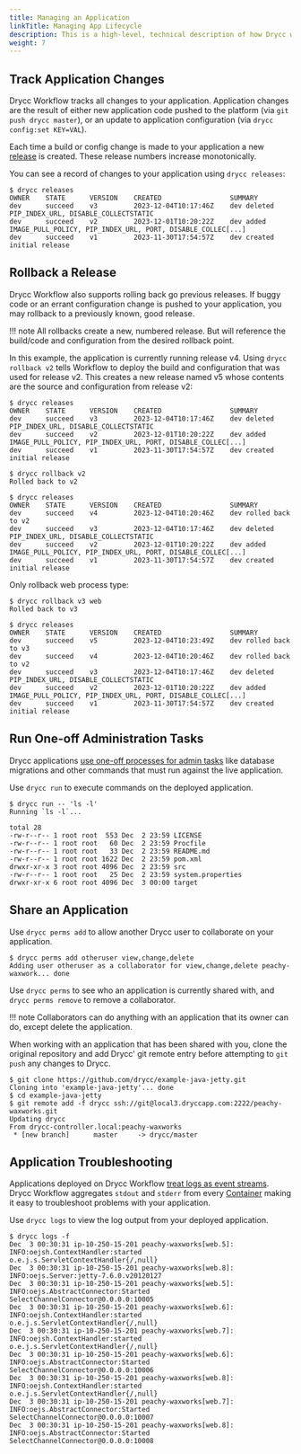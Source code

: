 ```yaml
---
title: Managing an Application
linkTitle: Managing App Lifecycle
description: This is a high-level, technical description of how Drycc works. It ties together many of the concepts you'll encounter while writing, configuring, deploying and running applications on the Drycc platform.
weight: 7
---
```



## Track Application Changes

Drycc Workflow tracks all changes to your application. Application changes are the result of either new application code
pushed to the platform (via `git push drycc master`), or an update to application configuration (via `drycc config:set KEY=VAL`).

Each time a build or config change is made to your application a new [release][] is created. These release numbers
increase monotonically.

You can see a record of changes to your application using `drycc releases`:

```
$ drycc releases
OWNER    STATE      VERSION    CREATED                 SUMMARY
dev      succeed    v3         2023-12-04T10:17:46Z    dev deleted PIP_INDEX_URL, DISABLE_COLLECTSTATIC
dev      succeed    v2         2023-12-01T10:20:22Z    dev added IMAGE_PULL_POLICY, PIP_INDEX_URL, PORT, DISABLE_COLLEC[...]
dev      succeed    v1         2023-11-30T17:54:57Z    dev created initial release
```

## Rollback a Release

Drycc Workflow also supports rolling back go previous releases. If buggy code or an errant configuration change is pushed
to your application, you may rollback to a previously known, good release.

!!! note
    All rollbacks create a new, numbered release. But will reference the build/code and configuration from the desired rollback point.


In this example, the application is currently running release v4. Using `drycc rollback v2` tells Workflow to deploy the
build and configuration that was used for release v2. This creates a new release named v5 whose contents are the source
and configuration from release v2:

```
$ drycc releases
OWNER    STATE      VERSION    CREATED                 SUMMARY
dev      succeed    v3         2023-12-04T10:17:46Z    dev deleted PIP_INDEX_URL, DISABLE_COLLECTSTATIC
dev      succeed    v2         2023-12-01T10:20:22Z    dev added IMAGE_PULL_POLICY, PIP_INDEX_URL, PORT, DISABLE_COLLEC[...]
dev      succeed    v1         2023-11-30T17:54:57Z    dev created initial release

$ drycc rollback v2
Rolled back to v2

$ drycc releases
OWNER    STATE      VERSION    CREATED                 SUMMARY
dev      succeed    v4         2023-12-04T10:20:46Z    dev rolled back to v2
dev      succeed    v3         2023-12-04T10:17:46Z    dev deleted PIP_INDEX_URL, DISABLE_COLLECTSTATIC
dev      succeed    v2         2023-12-01T10:20:22Z    dev added IMAGE_PULL_POLICY, PIP_INDEX_URL, PORT, DISABLE_COLLEC[...]
dev      succeed    v1         2023-11-30T17:54:57Z    dev created initial release
```

Only rollback web process type:
```
$ drycc rollback v3 web
Rolled back to v3

$ drycc releases
OWNER    STATE      VERSION    CREATED                 SUMMARY
dev      succeed    v5         2023-12-04T10:23:49Z    dev rolled back to v3
dev      succeed    v4         2023-12-04T10:20:46Z    dev rolled back to v2
dev      succeed    v3         2023-12-04T10:17:46Z    dev deleted PIP_INDEX_URL, DISABLE_COLLECTSTATIC
dev      succeed    v2         2023-12-01T10:20:22Z    dev added IMAGE_PULL_POLICY, PIP_INDEX_URL, PORT, DISABLE_COLLEC[...]
dev      succeed    v1         2023-11-30T17:54:57Z    dev created initial release
```

## Run One-off Administration Tasks

Drycc applications [use one-off processes for admin tasks][] like database migrations and other commands that must run against the live application.

Use `drycc run` to execute commands on the deployed application.

    $ drycc run -- 'ls -l'
    Running `ls -l`...

    total 28
    -rw-r--r-- 1 root root  553 Dec  2 23:59 LICENSE
    -rw-r--r-- 1 root root   60 Dec  2 23:59 Procfile
    -rw-r--r-- 1 root root   33 Dec  2 23:59 README.md
    -rw-r--r-- 1 root root 1622 Dec  2 23:59 pom.xml
    drwxr-xr-x 3 root root 4096 Dec  2 23:59 src
    -rw-r--r-- 1 root root   25 Dec  2 23:59 system.properties
    drwxr-xr-x 6 root root 4096 Dec  3 00:00 target


## Share an Application


Use `drycc perms add` to allow another Drycc user to collaborate on your application.

```
$ drycc perms add otheruser view,change,delete
Adding user otheruser as a collaborator for view,change,delete peachy-waxwork... done
```

Use `drycc perms` to see who an application is currently shared with, and `drycc perms remove` to remove a collaborator.

!!! note
    Collaborators can do anything with an application that its owner can do, except delete the application.

When working with an application that has been shared with you, clone the original repository and add Drycc' git remote
entry before attempting to `git push` any changes to Drycc.

```
$ git clone https://github.com/drycc/example-java-jetty.git
Cloning into 'example-java-jetty'... done
$ cd example-java-jetty
$ git remote add -f drycc ssh://git@local3.dryccapp.com:2222/peachy-waxworks.git
Updating drycc
From drycc-controller.local:peachy-waxworks
 * [new branch]      master     -> drycc/master
```

## Application Troubleshooting

Applications deployed on Drycc Workflow [treat logs as event streams][]. Drycc Workflow aggregates `stdout` and `stderr`
from every [Container][] making it easy to troubleshoot problems with your application.

Use `drycc logs` to view the log output from your deployed application.

    $ drycc logs -f
    Dec  3 00:30:31 ip-10-250-15-201 peachy-waxworks[web.5]: INFO:oejsh.ContextHandler:started o.e.j.s.ServletContextHandler{/,null}
    Dec  3 00:30:31 ip-10-250-15-201 peachy-waxworks[web.8]: INFO:oejs.Server:jetty-7.6.0.v20120127
    Dec  3 00:30:31 ip-10-250-15-201 peachy-waxworks[web.5]: INFO:oejs.AbstractConnector:Started SelectChannelConnector@0.0.0.0:10005
    Dec  3 00:30:31 ip-10-250-15-201 peachy-waxworks[web.6]: INFO:oejsh.ContextHandler:started o.e.j.s.ServletContextHandler{/,null}
    Dec  3 00:30:31 ip-10-250-15-201 peachy-waxworks[web.7]: INFO:oejsh.ContextHandler:started o.e.j.s.ServletContextHandler{/,null}
    Dec  3 00:30:31 ip-10-250-15-201 peachy-waxworks[web.6]: INFO:oejs.AbstractConnector:Started SelectChannelConnector@0.0.0.0:10006
    Dec  3 00:30:31 ip-10-250-15-201 peachy-waxworks[web.8]: INFO:oejsh.ContextHandler:started o.e.j.s.ServletContextHandler{/,null}
    Dec  3 00:30:31 ip-10-250-15-201 peachy-waxworks[web.7]: INFO:oejs.AbstractConnector:Started SelectChannelConnector@0.0.0.0:10007
    Dec  3 00:30:31 ip-10-250-15-201 peachy-waxworks[web.8]: INFO:oejs.AbstractConnector:Started SelectChannelConnector@0.0.0.0:10008

[application]: ../reference-guide/terms.md#application
[container]: ../reference-guide/terms.md#container
[release]: ../reference-guide/terms.md#release
[store config in environment variables]: http://12factor.net/config
[decoupled from the application]: http://12factor.net/backing-services
[scale out via the process model]: http://12factor.net/concurrency
[treat logs as event streams]: http://12factor.net/logs
[use one-off processes for admin tasks]: http://12factor.net/admin-processes
[Procfile]: http://ddollar.github.io/foreman/#PROCFILE
[router]: ../understanding-workflow/components.md#router

